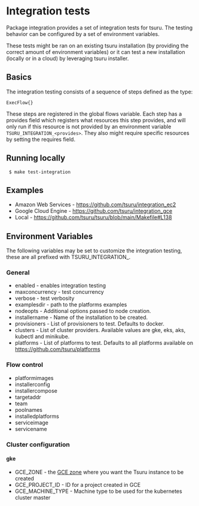 # Integration tests

Package integration provides a set of integration tests for tsuru. The testing behavior
can be configured by a set of environment variables.

These tests might be ran on an existing tsuru installation (by providing the correct amount
of environment variables) or it can test a new installation (locally or in a cloud) by
leveraging tsuru installer.

## Basics

The integration testing consists of a sequence of steps defined as the type:

	ExecFlow{}

These steps are registered in the global flows variable. Each step has a provides
field which registers what resources this step provides, and will only run if this resource is
not provided by an environment variable `TSURU_INTEGRATION_<provides>`. They also might require specific
resources by setting the requires field.

## Running locally

` $ make test-integration`

## Examples

- Amazon Web Services - https://github.com/tsuru/integration_ec2
- Google Cloud Engine - https://github.com/tsuru/integration_gce
- Local -	https://github.com/tsuru/tsuru/blob/main/Makefile#L138

## Environment Variables

The following variables may be set to customize the integration testing, these are all prefixed with
TSURU_INTEGRATION_.

### General

- enabled - enables integration testing
- maxconcurrency - test concurrency
- verbose - test verbosity
- examplesdir - path to the platforms examples
- nodeopts - Additional options passed to node creation.
- installername - Name of the installation to be created.
- provisioners - List of provisioners to test. Defaults to docker.
- clusters - List of cluster providers. Available values are gke, eks, aks, kubectl and minikube.
- platforms - List of platforms to test. Defaults to all platforms available on https://github.com/tsuru/platforms

### Flow control

- platformimages
- installerconfig
- installercompose
- targetaddr
- team
- poolnames
- installedplatforms
- serviceimage
- servicename

### Cluster configuration

#### gke

- GCE_ZONE - the [GCE zone](https://cloud.google.com/compute/docs/regions-zones/regions-zones) where you want the Tsuru instance to be created
- GCE_PROJECT_ID - ID for a project created in GCE
- GCE_MACHINE_TYPE - Machine type to be used for the kubernetes cluster master

